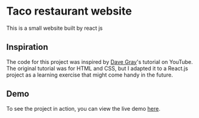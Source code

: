 # Taco restaurant website

This is a small website built by react js

## Inspiration

The code for this project was inspired by [Dave Gray](https://www.youtube.com/@DaveGrayTeachesCode)'s tutorial on YouTube. The original tutorial was for HTML and CSS, but I adapted it to a React.js project as a learning exercise that might come handy in the future.

## Demo

To see the project in action, you can view the live demo [here](https://taco-website-ebon.vercel.app/).

